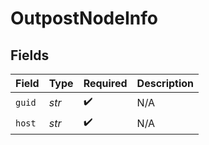 # OutpostNodeInfo


## Fields

| Field              | Type               | Required           | Description        |
| ------------------ | ------------------ | ------------------ | ------------------ |
| `guid`             | *str*              | :heavy_check_mark: | N/A                |
| `host`             | *str*              | :heavy_check_mark: | N/A                |